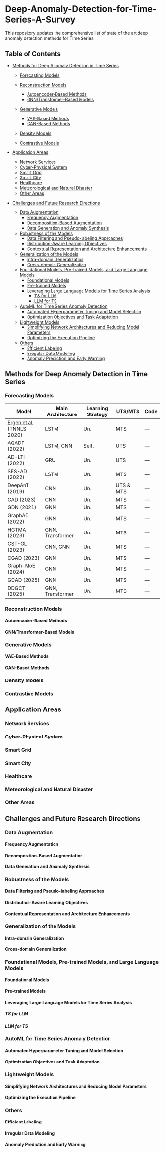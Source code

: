 # Deep-Anomaly-Detection-for-Time-Series-A-Survey  

This repository updates the comprehensive list of state of the art deep anomaly detection methods for Time Series

## Table of Contents

- [Methods for Deep Anomaly Detection in Time Series](#methods-for-deep-anomaly-detection-in-time-series)  
  - [Forecasting Models](#forecasting-models)  
   
  - [Reconstruction Models](#reconstruction-models)  
    - [Autoencoder-Based Methods](#autoencoder-based-methods)  
    - [GNN/Transformer-Based Models](#gnntransformer-based-models)  
  - [Generative Models](#generative-models)  
    - [VAE-Based Methods](#vae-based-methods)  
    - [GAN-Based Methods](#gan-based-methods)  
  - [Density Models](#density-models)  
  - [Contrastive Models](#contrastive-models)  

- [Application Areas](#application-areas)  
  - [Network Services](#network-services)  
  - [Cyber-Physical System](#cyber-physical-system)  
  - [Smart Grid](#smart-grid)  
  - [Smart City](#smart-city)  
  - [Healthcare](#healthcare)  
  - [Meteorological and Natural Disaster](#meteorological-and-natural-disaster)  
  - [Other Areas](#other-areas)  

- [Challenges and Future Research Directions](#challenges-and-future-research-directions)  
  - [Data Augmentation](#data-augmentation)  
    - [Frequency Augmentation](#frequency-augmentation)  
    - [Decomposition-Based Augmentation](#decomposition-based-augmentation)  
    - [Data Generation and Anomaly Synthesis](#data-generation-and-anomaly-synthesis)  
  - [Robustness of the Models](#robustness-of-the-models)  
    - [Data Filtering and Pseudo-labeling Approaches](#data-filtering-and-pseudo-labeling-approaches)  
    - [Distribution-Aware Learning Objectives](#distribution-aware-learning-objectives)  
    - [Contextual Representation and Architecture Enhancements](#contextual-representation-and-architecture-enhancements)  
  - [Generalization of the Models](#generalization-of-the-models)  
    - [Intra-domain Generalization](#intra-domain-generalization)  
    - [Cross-domain Generalization](#cross-domain-generalization)  
  - [Foundational Models, Pre-trained Models, and Large Language Models](#foundational-models-pre-trained-models-and-large-language-models)  
    - [Foundational Models](#foundational-models)  
    - [Pre-trained Models](#pre-trained-models)  
    - [Leveraging Large Language Models for Time Series Analysis](#leveraging-large-language-models-for-time-series-analysis)  
      - [TS for LLM](#ts-for-llm)  
      - [LLM for TS](#llm-for-ts)  
  - [AutoML for Time Series Anomaly Detection](#automl-for-time-series-anomaly-detection)  
    - [Automated Hyperparameter Tuning and Model Selection](#automated-hyperparameter-tuning-and-model-selection)  
    - [Optimization Objectives and Task Adaptation](#optimization-objectives-and-task-adaptation)  
  - [Lightweight Models](#lightweight-models)  
    - [Simplifying Network Architectures and Reducing Model Parameters](#simplifying-network-architectures-and-reducing-model-parameters)  
    - [Optimizing the Execution Pipeline](#optimizing-the-execution-pipeline)  
  - [Others](#others)  
    - [Efficient Labeling](#efficient-labeling)  
    - [Irregular Data Modeling](#irregular-data-modeling)  
    - [Anomaly Prediction and Early Warning](#anomaly-prediction-and-early-warning)  

## Methods for Deep Anomaly Detection in Time Series

### Forecasting Models

| Model                      | Main Architecture      | Learning Strategy | UTS/MTS   | Code |
|----------------------------|------------------------|-------------------|-----------|------|
| [Ergen et al.](doi:10.1109/TNNLS.2019.2935975) (TNNLS 2020)        | LSTM                   | Un.               | MTS       | —    |
| AQADF (2022)               | LSTM, CNN              | Self.             | UTS       | —    |
| AD-LTI (2022)              | GRU                    | Un.               | UTS       | —    |
| SES-AD (2022)              | LSTM                   | Un.               | MTS       | —    |
| DeepAnT (2019)             | CNN                    | Un.               | UTS & MTS | —    |
| CAD (2023)                 | CNN                    | Un.               | MTS       | —    |
| GDN (2021)                 | GNN                    | Un.               | MTS       | —    |
| GraphAD (2022)             | GNN                    | Un.               | MTS       | —    |
| HGTMA (2023)               | GNN, Transformer       | Un.               | MTS       | —    |
| CST-GL (2023)              | CNN, GNN               | Un.               | MTS       | —    |
| CGAD (2023)                | GNN                    | Un.               | MTS       | —    |
| Graph-MoE (2024)           | GNN                    | Un.               | MTS       | —    |
| GCAD (2025)                | GNN                    | Un.               | MTS       | —    |
| DDGCT (2025)               | GNN, Transformer       | Un.               | MTS       | —    |



### Reconstruction Models

#### Autoencoder-Based Methods

#### GNN/Transformer-Based Models

### Generative Models

#### VAE-Based Methods

#### GAN-Based Methods

### Density Models

### Contrastive Models

## Application Areas

### Network Services

### Cyber-Physical System

### Smart Grid

### Smart City

### Healthcare

### Meteorological and Natural Disaster

### Other Areas

## Challenges and Future Research Directions

### Data Augmentation

#### Frequency Augmentation

#### Decomposition-Based Augmentation

#### Data Generation and Anomaly Synthesis

### Robustness of the Models

#### Data Filtering and Pseudo-labeling Approaches

#### Distribution-Aware Learning Objectives

#### Contextual Representation and Architecture Enhancements

### Generalization of the Models

#### Intra-domain Generalization

#### Cross-domain Generalization

### Foundational Models, Pre-trained Models, and Large Language Models

#### Foundational Models

#### Pre-trained Models

#### Leveraging Large Language Models for Time Series Analysis

##### TS for LLM

##### LLM for TS

### AutoML for Time Series Anomaly Detection

#### Automated Hyperparameter Tuning and Model Selection

#### Optimization Objectives and Task Adaptation

### Lightweight Models

#### Simplifying Network Architectures and Reducing Model Parameters

#### Optimizing the Execution Pipeline

### Others

#### Efficient Labeling

#### Irregular Data Modeling

#### Anomaly Prediction and Early Warning
